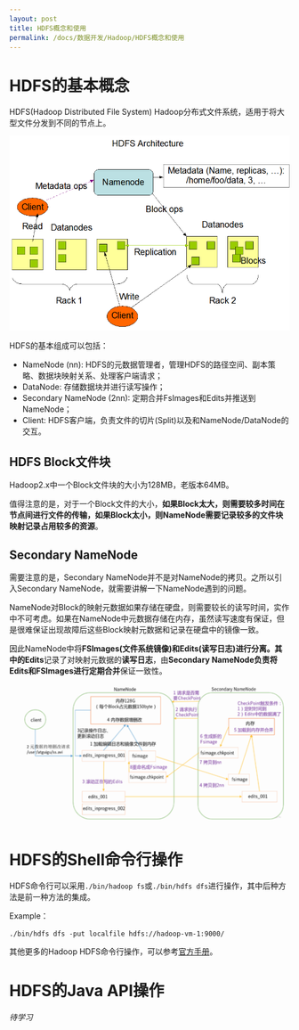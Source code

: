 ```yaml
---
layout: post
title: HDFS概念和使用
permalink: /docs/数据开发/Hadoop/HDFS概念和使用
---
```




# HDFS的基本概念

HDFS(Hadoop Distributed File System) Hadoop分布式文件系统，适用于将大型文件分发到不同的节点上。

![image-20210628182020908](HDFS详解和使用.assets/image-20210628182020908.png)

HDFS的基本组成可以包括：

- NameNode (nn): HDFS的元数据管理者，管理HDFS的路径空间、副本策略、数据块映射关系、处理客户端请求；
- DataNode: 存储数据块并进行读写操作；
- Secondary NameNode (2nn): 定期合并FsImages和Edits并推送到NameNode；
- Client: HDFS客户端，负责文件的切片(Split)以及和NameNode/DataNode的交互。



## HDFS Block文件块

Hadoop2.x中一个Block文件块的大小为128MB，老版本64MB。

值得注意的是，对于一个Block文件的大小，**如果Block太大，则需要较多时间在节点间进行文件的传输，如果Block太小，则NameNode需要记录较多的文件块映射记录占用较多的资源**。



## Secondary NameNode

需要注意的是，Secondary NameNode并不是对NameNode的拷贝。之所以引入Secondary NameNode，就需要讲解一下NameNode遇到的问题。

NameNode对Block的映射元数据如果存储在硬盘，则需要较长的读写时间，实作中不可考虑。如果在NameNode中元数据存储在内存，虽然读写速度有保证，但是很难保证出现故障后这些Block映射元数据和记录在硬盘中的镜像一致。

因此NameNode中将**FSImages(文件系统镜像)**和**Edits(读写日志)**进行分离。其中的**Edits**记录了对映射元数据的**读写日志**，由**Secondary NameNode负责将Edits和FSImages进行定期合并**保证一致性。

![image-20210629093306185](HDFS详解和使用.assets/image-20210629093306185.png)

# HDFS的Shell命令行操作

HDFS命令行可以采用`./bin/hadoop fs`或`./bin/hdfs dfs`进行操作，其中后种方法是前一种方法的集成。

Example：

```
./bin/hdfs dfs -put localfile hdfs://hadoop-vm-1:9000/
```

其他更多的Hadoop HDFS命令行操作，可以参考[官方手册](http://hadoop.apache.org/docs/current/hadoop-project-dist/hadoop-common/FileSystemShell.html)。

# HDFS的Java API操作

*待学习*

